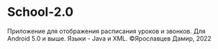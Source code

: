 # School-2.0

Приложение для отображения расписания уроков и звонков. Для Android 5.0 и выше. Языки - Java и XML. ©Ярославцев Дамир, 2022
